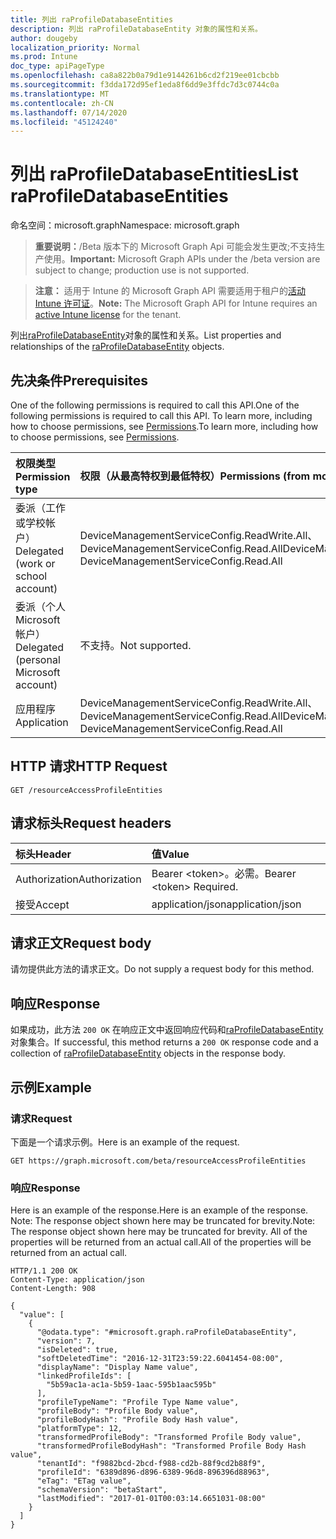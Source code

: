 ```yaml
---
title: 列出 raProfileDatabaseEntities
description: 列出 raProfileDatabaseEntity 对象的属性和关系。
author: dougeby
localization_priority: Normal
ms.prod: Intune
doc_type: apiPageType
ms.openlocfilehash: ca8a822b0a79d1e9144261b6cd2f219ee01cbcbb
ms.sourcegitcommit: f3dda172d95ef1eda8f6dd9e3ffdc7d3c0744c0a
ms.translationtype: MT
ms.contentlocale: zh-CN
ms.lasthandoff: 07/14/2020
ms.locfileid: "45124240"
---
```

# <a name="list-raprofiledatabaseentities"></a><span data-ttu-id="f9dfa-103">列出 raProfileDatabaseEntities</span><span class="sxs-lookup"><span data-stu-id="f9dfa-103">List raProfileDatabaseEntities</span></span>

<span data-ttu-id="f9dfa-104">命名空间：microsoft.graph</span><span class="sxs-lookup"><span data-stu-id="f9dfa-104">Namespace: microsoft.graph</span></span>

> <span data-ttu-id="f9dfa-105">**重要说明：**/Beta 版本下的 Microsoft Graph Api 可能会发生更改;不支持生产使用。</span><span class="sxs-lookup"><span data-stu-id="f9dfa-105">**Important:** Microsoft Graph APIs under the /beta version are subject to change; production use is not supported.</span></span>

> <span data-ttu-id="f9dfa-106">**注意：** 适用于 Intune 的 Microsoft Graph API 需要适用于租户的[活动 Intune 许可证](https://go.microsoft.com/fwlink/?linkid=839381)。</span><span class="sxs-lookup"><span data-stu-id="f9dfa-106">**Note:** The Microsoft Graph API for Intune requires an [active Intune license](https://go.microsoft.com/fwlink/?linkid=839381) for the tenant.</span></span>

<span data-ttu-id="f9dfa-107">列出[raProfileDatabaseEntity](../resources/intune-rapolicy-raprofiledatabaseentity.md)对象的属性和关系。</span><span class="sxs-lookup"><span data-stu-id="f9dfa-107">List properties and relationships of the [raProfileDatabaseEntity](../resources/intune-rapolicy-raprofiledatabaseentity.md) objects.</span></span>

## <a name="prerequisites"></a><span data-ttu-id="f9dfa-108">先决条件</span><span class="sxs-lookup"><span data-stu-id="f9dfa-108">Prerequisites</span></span>
<span data-ttu-id="f9dfa-109">One of the following permissions is required to call this API.</span><span class="sxs-lookup"><span data-stu-id="f9dfa-109">One of the following permissions is required to call this API.</span></span> <span data-ttu-id="f9dfa-110">To learn more, including how to choose permissions, see [Permissions](/graph/permissions-reference).</span><span class="sxs-lookup"><span data-stu-id="f9dfa-110">To learn more, including how to choose permissions, see [Permissions](/graph/permissions-reference).</span></span>

|<span data-ttu-id="f9dfa-111">权限类型</span><span class="sxs-lookup"><span data-stu-id="f9dfa-111">Permission type</span></span>|<span data-ttu-id="f9dfa-112">权限（从最高特权到最低特权）</span><span class="sxs-lookup"><span data-stu-id="f9dfa-112">Permissions (from most to least privileged)</span></span>|
|:---|:---|
|<span data-ttu-id="f9dfa-113">委派（工作或学校帐户）</span><span class="sxs-lookup"><span data-stu-id="f9dfa-113">Delegated (work or school account)</span></span>|<span data-ttu-id="f9dfa-114">DeviceManagementServiceConfig.ReadWrite.All、DeviceManagementServiceConfig.Read.All</span><span class="sxs-lookup"><span data-stu-id="f9dfa-114">DeviceManagementServiceConfig.ReadWrite.All, DeviceManagementServiceConfig.Read.All</span></span>|
|<span data-ttu-id="f9dfa-115">委派（个人 Microsoft 帐户）</span><span class="sxs-lookup"><span data-stu-id="f9dfa-115">Delegated (personal Microsoft account)</span></span>|<span data-ttu-id="f9dfa-116">不支持。</span><span class="sxs-lookup"><span data-stu-id="f9dfa-116">Not supported.</span></span>|
|<span data-ttu-id="f9dfa-117">应用程序</span><span class="sxs-lookup"><span data-stu-id="f9dfa-117">Application</span></span>|<span data-ttu-id="f9dfa-118">DeviceManagementServiceConfig.ReadWrite.All、DeviceManagementServiceConfig.Read.All</span><span class="sxs-lookup"><span data-stu-id="f9dfa-118">DeviceManagementServiceConfig.ReadWrite.All, DeviceManagementServiceConfig.Read.All</span></span>|

## <a name="http-request"></a><span data-ttu-id="f9dfa-119">HTTP 请求</span><span class="sxs-lookup"><span data-stu-id="f9dfa-119">HTTP Request</span></span>
<!-- {
  "blockType": "ignored"
}
-->
``` http
GET /resourceAccessProfileEntities
```

## <a name="request-headers"></a><span data-ttu-id="f9dfa-120">请求标头</span><span class="sxs-lookup"><span data-stu-id="f9dfa-120">Request headers</span></span>
|<span data-ttu-id="f9dfa-121">标头</span><span class="sxs-lookup"><span data-stu-id="f9dfa-121">Header</span></span>|<span data-ttu-id="f9dfa-122">值</span><span class="sxs-lookup"><span data-stu-id="f9dfa-122">Value</span></span>|
|:---|:---|
|<span data-ttu-id="f9dfa-123">Authorization</span><span class="sxs-lookup"><span data-stu-id="f9dfa-123">Authorization</span></span>|<span data-ttu-id="f9dfa-124">Bearer &lt;token&gt;。必需。</span><span class="sxs-lookup"><span data-stu-id="f9dfa-124">Bearer &lt;token&gt; Required.</span></span>|
|<span data-ttu-id="f9dfa-125">接受</span><span class="sxs-lookup"><span data-stu-id="f9dfa-125">Accept</span></span>|<span data-ttu-id="f9dfa-126">application/json</span><span class="sxs-lookup"><span data-stu-id="f9dfa-126">application/json</span></span>|

## <a name="request-body"></a><span data-ttu-id="f9dfa-127">请求正文</span><span class="sxs-lookup"><span data-stu-id="f9dfa-127">Request body</span></span>
<span data-ttu-id="f9dfa-128">请勿提供此方法的请求正文。</span><span class="sxs-lookup"><span data-stu-id="f9dfa-128">Do not supply a request body for this method.</span></span>

## <a name="response"></a><span data-ttu-id="f9dfa-129">响应</span><span class="sxs-lookup"><span data-stu-id="f9dfa-129">Response</span></span>
<span data-ttu-id="f9dfa-130">如果成功，此方法 `200 OK` 在响应正文中返回响应代码和[raProfileDatabaseEntity](../resources/intune-rapolicy-raprofiledatabaseentity.md)对象集合。</span><span class="sxs-lookup"><span data-stu-id="f9dfa-130">If successful, this method returns a `200 OK` response code and a collection of [raProfileDatabaseEntity](../resources/intune-rapolicy-raprofiledatabaseentity.md) objects in the response body.</span></span>

## <a name="example"></a><span data-ttu-id="f9dfa-131">示例</span><span class="sxs-lookup"><span data-stu-id="f9dfa-131">Example</span></span>

### <a name="request"></a><span data-ttu-id="f9dfa-132">请求</span><span class="sxs-lookup"><span data-stu-id="f9dfa-132">Request</span></span>
<span data-ttu-id="f9dfa-133">下面是一个请求示例。</span><span class="sxs-lookup"><span data-stu-id="f9dfa-133">Here is an example of the request.</span></span>
``` http
GET https://graph.microsoft.com/beta/resourceAccessProfileEntities
```

### <a name="response"></a><span data-ttu-id="f9dfa-134">响应</span><span class="sxs-lookup"><span data-stu-id="f9dfa-134">Response</span></span>
<span data-ttu-id="f9dfa-135">Here is an example of the response.</span><span class="sxs-lookup"><span data-stu-id="f9dfa-135">Here is an example of the response.</span></span> <span data-ttu-id="f9dfa-136">Note: The response object shown here may be truncated for brevity.</span><span class="sxs-lookup"><span data-stu-id="f9dfa-136">Note: The response object shown here may be truncated for brevity.</span></span> <span data-ttu-id="f9dfa-137">All of the properties will be returned from an actual call.</span><span class="sxs-lookup"><span data-stu-id="f9dfa-137">All of the properties will be returned from an actual call.</span></span>
``` http
HTTP/1.1 200 OK
Content-Type: application/json
Content-Length: 908

{
  "value": [
    {
      "@odata.type": "#microsoft.graph.raProfileDatabaseEntity",
      "version": 7,
      "isDeleted": true,
      "softDeletedTime": "2016-12-31T23:59:22.6041454-08:00",
      "displayName": "Display Name value",
      "linkedProfileIds": [
        "5b59ac1a-ac1a-5b59-1aac-595b1aac595b"
      ],
      "profileTypeName": "Profile Type Name value",
      "profileBody": "Profile Body value",
      "profileBodyHash": "Profile Body Hash value",
      "platformType": 12,
      "transformedProfileBody": "Transformed Profile Body value",
      "transformedProfileBodyHash": "Transformed Profile Body Hash value",
      "tenantId": "f9882bcd-2bcd-f988-cd2b-88f9cd2b88f9",
      "profileId": "6389d896-d896-6389-96d8-896396d88963",
      "eTag": "ETag value",
      "schemaVersion": "betaStart",
      "lastModified": "2017-01-01T00:03:14.6651031-08:00"
    }
  ]
}
```



